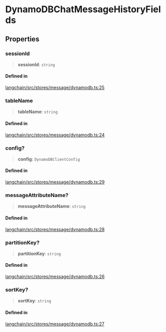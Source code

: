 DynamoDBChatMessageHistoryFields
================================

Properties[​](#properties "Direct link to Properties")
------------------------------------------------------

### sessionId[​](#sessionid "Direct link to sessionId")

> **sessionId**: `string`

#### Defined in[​](#defined-in "Direct link to Defined in")

[langchain/src/stores/message/dynamodb.ts:25](https://github.com/hwchase17/langchainjs/blob/46e1734/langchain/src/stores/message/dynamodb.ts#L25)

### tableName[​](#tablename "Direct link to tableName")

> **tableName**: `string`

#### Defined in[​](#defined-in-1 "Direct link to Defined in")

[langchain/src/stores/message/dynamodb.ts:24](https://github.com/hwchase17/langchainjs/blob/46e1734/langchain/src/stores/message/dynamodb.ts#L24)

### config?[​](#config "Direct link to config?")

> **config**: `DynamoDBClientConfig`

#### Defined in[​](#defined-in-2 "Direct link to Defined in")

[langchain/src/stores/message/dynamodb.ts:29](https://github.com/hwchase17/langchainjs/blob/46e1734/langchain/src/stores/message/dynamodb.ts#L29)

### messageAttributeName?[​](#messageattributename "Direct link to messageAttributeName?")

> **messageAttributeName**: `string`

#### Defined in[​](#defined-in-3 "Direct link to Defined in")

[langchain/src/stores/message/dynamodb.ts:28](https://github.com/hwchase17/langchainjs/blob/46e1734/langchain/src/stores/message/dynamodb.ts#L28)

### partitionKey?[​](#partitionkey "Direct link to partitionKey?")

> **partitionKey**: `string`

#### Defined in[​](#defined-in-4 "Direct link to Defined in")

[langchain/src/stores/message/dynamodb.ts:26](https://github.com/hwchase17/langchainjs/blob/46e1734/langchain/src/stores/message/dynamodb.ts#L26)

### sortKey?[​](#sortkey "Direct link to sortKey?")

> **sortKey**: `string`

#### Defined in[​](#defined-in-5 "Direct link to Defined in")

[langchain/src/stores/message/dynamodb.ts:27](https://github.com/hwchase17/langchainjs/blob/46e1734/langchain/src/stores/message/dynamodb.ts#L27)